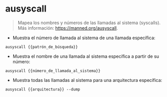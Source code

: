 # ausyscall

> Mapea los nombres y números de las llamadas al sistema (syscalls).
> Más información: <https://manned.org/ausyscall>.

- Muestra el número de llamada al sistema de una llamada específica:

`ausyscall {{patrón_de_búsqueda}}`

- Muestra el nombre de una llamada al sistema específica a partir de su número:

`ausyscall {{número_de_llamada_al_sistema}}`

- Muestra todas las llamadas al sistema para una arquitectura específica:

`ausyscall {{arquitectura}} --dump`
